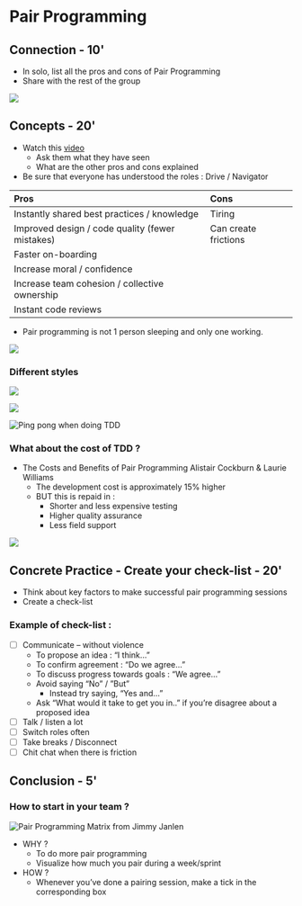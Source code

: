 # Pair Programming

## Connection - 10'

* In solo, list all the pros and cons of Pair Programming
* Share with the rest of the group

![](../../.gitbook/assets/image%20%28490%29.png)

## Concepts - 20'

* Watch this [video](https://www.youtube.com/watch?v=ET3Q6zNK3Io)
  * Ask them what they have seen
  * What are the other pros and cons explained
* Be sure that everyone has understood the roles : Drive / Navigator

| Pros | Cons |
| :--- | :--- |
| Instantly shared best practices / knowledge | Tiring |
| Improved design / code quality \(fewer mistakes\)  | Can create frictions |
| Faster on-boarding  |  |
| Increase moral / confidence |  |
| Increase team cohesion / collective ownership |  |
| Instant code reviews |  |

* Pair programming is not 1 person sleeping and only one working.

![](../../.gitbook/assets/image%20%28497%29.png)

### Different styles

![](../../.gitbook/assets/image%20%28494%29.png)

![](../../.gitbook/assets/image%20%28491%29.png)

![Ping pong when doing TDD](../../.gitbook/assets/image%20%28492%29.png)

### What about the cost of TDD ?

* The Costs and Benefits of Pair Programming Alistair Cockburn & Laurie Williams
  * The development cost is approximately 15% higher
  * BUT this is repaid in :
    * Shorter and less expensive testing
    * Higher quality assurance
    * Less field support

![](../../.gitbook/assets/image%20%28496%29.png)

## Concrete Practice - Create your check-list - 20'

* Think about key factors to make successful pair programming sessions
* Create a check-list

### Example of check-list :

* [ ] Communicate – without violence
  * To propose an idea : “I think...” 
  * To confirm agreement : “Do we agree...” 
  * To discuss progress towards goals : “We agree...” 
  * Avoid saying “No” / ”But”
    * Instead try saying, “Yes and...” 
  * Ask “What would it take to get you in..” if you’re disagree about a proposed idea 
* [ ] Talk / listen a lot
* [ ] Switch roles often
* [ ] Take breaks / Disconnect
* [ ] Chit chat when there is friction

## Conclusion - 5'

### How to start in your team ?

![Pair Programming Matrix from Jimmy Janlen](../../.gitbook/assets/image%20%28487%29.png)

* WHY ?
  * To do more pair programming
  * Visualize how much you pair during a week/sprint
* HOW ?
  * Whenever you’ve done a pairing session, make a tick in the corresponding box

